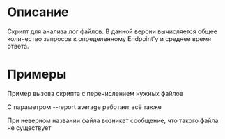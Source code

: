 # Описание

Скрипт для анализа лог файлов. В данной версии вычисляется общее количество запросов к определенному
Endpoint'у и среднее время ответа.

# Примеры

Пример вызова скрипта с перечислением нужных файлов

С параметром --report average работает всё также

При неверном названии файла возникет сообщение, что такого файла не существует

